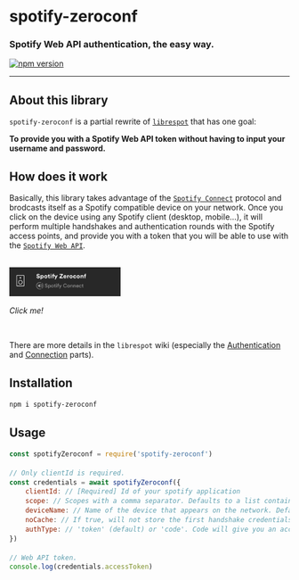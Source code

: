 # spotify-zeroconf
### Spotify Web API authentication, the easy way.

[![npm version](https://badge.fury.io/js/spotify-zeroconf.svg)](https://www.npmjs.com/package/spotify-zeroconf)

-----

## About this library

`spotify-zeroconf` is a partial rewrite of [`librespot`](https://github.com/librespot-org/librespot) that has one goal:

**To provide you with a Spotify Web API token without having to input your username and password.**

## How does it work

Basically, this library takes advantage of the [`Spotify Connect`](https://www.spotify.com/connect/) protocol and brodcasts itself as a Spotify compatible device on your network. Once you click on the device using any Spotify client (desktop, mobile…), it will perform multiple handshakes and authentication rounds with the Spotify access points, and provide you with a token that you will be able to use with the [`Spotify Web API`](https://developer.spotify.com/documentation/web-api/).

<br/>
<img src ="screenshot.png" width="200" />

*Click me!*

<br/>

There are more details in the `librespot` wiki (especially the [Authentication](https://github.com/librespot-org/librespot/wiki/Authentication) and [Connection](https://github.com/librespot-org/librespot/wiki/Connection) parts).

## Installation

```bash
npm i spotify-zeroconf
```

## Usage

```js
const spotifyZeroconf = require('spotify-zeroconf')

// Only clientId is required.
const credentials = await spotifyZeroconf({
    clientId: // [Required] Id of your spotify application
    scope: // Scopes with a comma separator. Defaults to a list containing every scope. (see here: https://developer.spotify.com/documentation/general/guides/scopes/)
    deviceName: // Name of the device that appears on the network. Defaults to 'Spotify Zeroconf'.
    noCache: // If true, will not store the first handshake credentials and will force the device to appear on the network every time the function is called. Defaults to false.
    authType: // 'token' (default) or 'code'. Code will give you an access code that you can exchange for a token and a refresh_token, but you will need the client_secret. (see here: https://developer.spotify.com/documentation/general/guides/authorization-guide/#2-have-your-application-request-refresh-and-access-tokens-spotify-returns-access-and-refresh-tokens)
})

// Web API token.
console.log(credentials.accessToken)
```